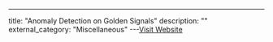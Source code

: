 ---
title: "Anomaly Detection on Golden Signals"
description: ""
external_category: "Miscellaneous"
---[Visit Website](https://www.usenix.org/conference/srecon19asia/presentation/chen-yu)

